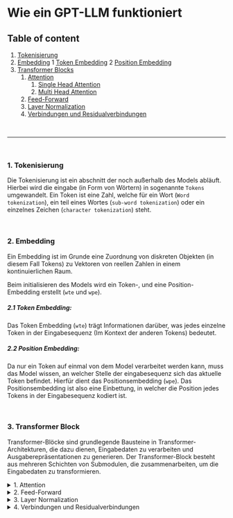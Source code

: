 # Wie ein GPT-LLM funktioniert

## Table of content
1. [Tokenisierung](#1-tokenisierung)
2. [Embedding](#2-embedding)
1 [Token Embedding](#21-token-embedding)
2 [Position Embedding](#22-position-embedding)
3. [Transformer Blocks](#3-transformer-block)
    1. [Attention](#1-attention)
        1. [Single Head Attention](#11-single-head-attention)
        2. [Multi Head Attention](#12-multi-head-attention)
    2. [Feed-Forward](#2-feed-forward)
    3. [Layer Normalization](#3-layer-normalization)
    4. [Verbindungen und Residualverbindungen](#4-verbindungen-und-residualverbindungen)
       
<br>

---

<br>

### 1. Tokenisierung
Die Tokenisierung ist ein abschnitt der noch außerhalb des Models abläuft. Hierbei wird die eingabe (in Form von Wörtern) in sogenannte `Tokens` umgewandelt. Ein Token ist eine Zahl, welche für ein Wort (`Word tokenization`), ein teil eines Wortes (`sub-word tokenization`) oder ein einzelnes Zeichen (`character tokenization`) steht.

<br>

### 2. Embedding
Ein Embedding ist im Grunde eine Zuordnung von diskreten Objekten (in diesem Fall Tokens) zu Vektoren von reellen Zahlen in einem kontinuierlichen Raum.

Beim initialisieren des Models wird ein Token-, und eine Position- Embedding erstellt (`wte` und `wpe`).


##### 2.1 Token Embedding:
Das Token Embedding (`wte`) trägt Informationen darüber, was jedes einzelne Token in der Eingabesequenz (Im Kontext der anderen Tokens) bedeutet.

##### 2.2 Position Embedding:

Da nur ein Token auf einmal von dem Model verarbeitet werden kann, muss das Model wissen, an welcher Stelle der eingabesequenz sich das aktuelle Token befindet. Hierfür dient das Positionsembedding (`wpe`). Das Positionsembedding ist also eine Einbettung, in welcher die Position jedes Tokens in der Eingabesequenz kodiert ist.


<br>

### 3. Transformer Block
Transformer-Blöcke sind grundlegende Bausteine in Transformer-Architekturen, die dazu dienen, Eingabedaten zu verarbeiten und Ausgaberepräsentationen zu generieren. Der Transformer-Block besteht aus mehreren Schichten von Submodulen, die zusammenarbeiten, um die Eingabedaten zu transformieren.


<details>
    <summary>1. Attention</summary>

#### 1. Attention

Attention ist ein Mechanismus, der es einem Modell ermöglicht, sich auf relevante Teile der Eingabe zu konzentrieren, während es eine Ausgabe generiert. Es funktioniert ähnlich wie die menschliche Aufmerksamkeit, die sich auf verschiedene Teile eines Satzes oder einer Szene konzentriert, um sie zu verstehen oder darauf zu reagieren.

##### 1.1 "Single-Head Attention":
Bei der `Single-Head Attention` berechnet ein einzelner _"Kopf"_ die Aufmerksamkeitsgewichte zwischen den verschiedenen Tokens in der Eingabe. Dabei werden für jeden Token eine "Query", "Key" und "Value" erzeugt.
Die "Query" repräsentiert die aktuelle Position, während die "Keys" die anderen Positionen in der Eingabe repräsentieren. Die Ähnlichkeit zwischen der "Query" und den "Keys" wird berechnet, um die Aufmerksamkeitsgewichte zu bestimmen, die angeben, wie viel Aufmerksamkeit jedem Token in Bezug auf die anderen Tokens geschenkt wird. Die "Values" repräsentieren die zu gewichtenden Werte, die dann mit den berechneten Gewichten kombiniert werden, um die Ausgabe zu erzeugen.

##### 1.2 "Multi-Head Attention:"
Beim `Multi-Head Attention` arbeiten mehrer `Single-heads` parallel. Jeder Single-head lernt, verschiedene Arten von Aufmerksamkeit zu erfassen, was es dem Modell ermöglicht, verschiedene Aspekte der Eingabe zu berücksichtigen.
Im anschluss werden die Ausgaben der einzelnen Attention-Köpfe werden kombiniert, um eine umfassendere Repräsentation der Aufmerksamkeit zu erhalten.
</details>

<details>
    <summary>2. Feed-Forward</summary>

#### 2. Feed-Forward
`Feed Forward Layers` ermöglichen es dem Modell, komplexe nichtlineare Beziehungen zwischen den verschiedenen Teilen der Eingabedaten zu erfassen und reichere Repräsentationen der Daten zu lernen.

Die Feed-Forward-Schichten bestehen typischerweise aus zwei linearen Transformationen:
1. Eine lineare Transformation, die die Eingabedaten auf einen höherdimensionalen Raum abbildet.
2. Eine weitere lineare Transformation, die die Dimensionalität wieder auf die ursprüngliche Dimension reduziert.

Zwischen diesen linearen Transformationen wird in der Regel eine nicht-lineare Aktivierungsfunktion wie die `ReLU (Rectified Linear Unit)` angewendet, um nichtlineare Zusammenhänge in den Daten zu erfassen und die Expressivität des Modells zu erhöhen.
</details>

<details>
    <summary>3. Layer Normalization</summary>

#### 3. Layer Normalization
Layer Normalization ist eine Technik, die verwendet wird, um die Stabilität des Trainings zu verbessern und die Konvergenzgeschwindigkeit zu erhöhen.
Die Schichtnormalisierung wird zwischen den Schichten jedes [Transformer-Blocks](#4-transformer-block) angewendet und trägt dazu bei, die Verteilung der Aktivierungen zu stabilisieren, indem sie auf eine Standardnormalverteilung zentriert und skaliert wird. Dies hilft, das Problem des "Internal Covariate Shift" zu mildern und das Training von tieferen Netzwerken zu erleichtern.

Die Schichtnormalisierung wird wie folgt durchgeführt:

- Berechnung des Mittelwerts und der Standardabweichung der Aktivierungen über die Feature-Dimension.
- Zentrieren und Skalieren der Aktivierungen basierend auf dem Mittelwert und der Standardabweichung.
- Skalieren und Verschieben der zentrierten Aktivierungen mit lernbaren Parametern, um die Normalisierung zu steuern.
</details>

<details>
    <summary>4. Verbindungen und Residualverbindungen</summary>

#### 4. Verbindungen und Residualverbindungen
Zusätzlich zu den Submodulen in einem Transformer-Block werden auch Verbindungen hinzugefügt, um die Informationen aus den vorherigen Schichten beizubehalten. Diese Verbindungen können als Residualverbindungen implementiert werden, die es den Aktivierungen ermöglichen, "ungehindert" durch den Block zu fließen und das Training zu erleichtern.
Insgesamt ermöglicht der Transformer-Block dem Modell, Eingabedaten auf effektive Weise zu verarbeiten, indem er Beziehungen zwischen den verschiedenen Teilen der Eingabe erfasst und reichere Repräsentationen der Daten lernt.
</details>
